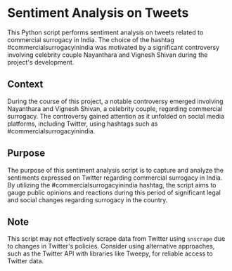 # Sentiment Analysis on Tweets

This Python script performs sentiment analysis on tweets related to commercial surrogacy in India. The choice of the hashtag #commercialsurrogacyinindia was motivated by a significant controversy involving celebrity couple Nayanthara and Vignesh Shivan during the project's development.

## Context

During the course of this project, a notable controversy emerged involving Nayanthara and Vignesh Shivan, a celebrity couple, regarding commercial surrogacy. The controversy gained attention as it unfolded on social media platforms, including Twitter, using hashtags such as #commercialsurrogacyinindia.

## Purpose

The purpose of this sentiment analysis script is to capture and analyze the sentiments expressed on Twitter regarding commercial surrogacy in India. By utilizing the #commercialsurrogacyinindia hashtag, the script aims to gauge public opinions and reactions during this period of significant legal and social changes regarding surrogacy in the country.

## Note

This script may not effectively scrape data from Twitter using `snscrape` due to changes in Twitter's policies. Consider using alternative approaches, such as the Twitter API with libraries like Tweepy, for reliable access to Twitter data.
